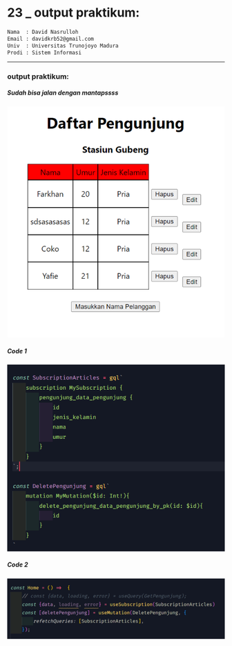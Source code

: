 # 23 \_ output praktikum:

```
Nama  : David Nasrulloh
Email : davidkrb52@gmail.com
Univ  : Universitas Trunojoyo Madura
Prodi : Sistem Informasi
```

---

### output praktikum:

##### Sudah bisa jalan dengan mantapssss

![file1](../screenshots/prak1.png)

##### Code 1

![file2](../screenshots/prak2.png)

##### Code 2

![file3](../screenshots/prak3.png)

